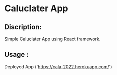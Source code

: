 # Caluclater App

## Discription: 
Simple Caluclater App using React framework.

## Usage :
Deployed App ('https://cala-2022.herokuapp.com/')
